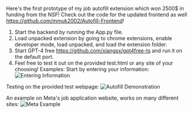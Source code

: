 Here's the first prototype of my job autofill extension which won 2500$ in funding from the NSF! Check out the code for the updated frontend as well https://github.com/mmuk2002/Autofill-Frontend!

1. Start the backend by running the App.py file.
2. Load unpacked extension by going to chrome extensions, enable developer mode, load unpacked, and load the extension folder.
3. Start GPT-4 free https://github.com/xiangsx/gpt4free-ts and run it on the default port.
4. Feel free to test it out on the provided test.html or any site of your choosing!
Examples:
Start by entering your information:
![Entering Information](https://github.com/mmuk2002/Autofill-AI/assets/33865770/4f5ce380-8dad-4d0d-9118-3bbf148ae2cb)

Testing on the provided test webpage:
![Autofill Demonstration](https://github.com/mmuk2002/Autofill-AI/assets/33865770/d5117f7c-ea7a-4dc5-98b6-2784a39ab230)

An example on Meta's job application website, works on many different sites:
![Meta Example](https://github.com/mmuk2002/Autofill-AI/assets/33865770/f1175071-0a96-4b98-a2d5-8077a60368c1)
